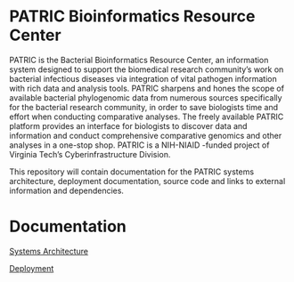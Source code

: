 PATRIC Bioinformatics Resource Center
=====================================

PATRIC is the Bacterial Bioinformatics Resource Center, an information system designed to support the biomedical research community’s work on bacterial infectious diseases via integration of vital pathogen information with rich data and analysis tools.  PATRIC sharpens and hones the scope of available bacterial phylogenomic data from numerous sources specifically for the bacterial research community, in order to save biologists time and effort when conducting comparative analyses.  The freely available PATRIC platform provides an interface for biologists to discover data and information and conduct comprehensive comparative genomics and other analyses in a one-stop shop.  PATRIC is a NIH-NIAID -funded project of Virginia Tech’s Cyberinfrastructure Division.

This repository will contain documentation for the PATRIC systems architecture, deployment documentation, source code and links to external information and dependencies.


Documentation
=============

[Systems Architecture](/cidvbi/PATRIC/wiki/Systems-Architecture)

[Deployment](/cidvbi/PATRIC/wiki/Deployment)


